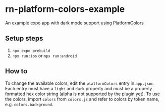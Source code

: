 # rn-platform-colors-example

An example expo app with dark mode support using PlatformColors

## Setup steps
1. `npx expo prebuild`
2. `npx run:ios` or `npx run:android`

## How to
To change the available colors, edit the `platformColors` entry in `app.json`. Each entry must have a `light` and `dark` property and must be a properly formatted hex color string (alpha is not supported by the plugin yet). To use the colors, import `colors` from `colors.js` and refer to colors by token name, e.g. `colors.background`.
